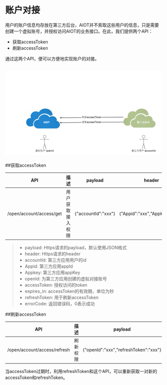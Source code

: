 # 账户对接


用户的账户信息均存放在第三方后台，AIOT并不索取这些用户的信息，只是需要创建一个虚拟账号，并授权访问AIOT的业务接口。在此，我们提供两个API：
- 获取accessToken
- 刷新accessToken

通过这两个API，便可以方便地实现账户的对接。

![](账户对接.png)
---

##获取accessToken

| API | 描述 | payload | header | response |
| -- | -- | -- | -- | -- |
| /open/account/access/get | 用户获取接入权限 | {"accountId":"xxx"} | {"Appid":"xxx","Appkey":"xxx"} | {"code":0(errorCode), "result":{"openId":"xxx","accessToken":"xxx","expires_in":xxx,"refreshToken":"xxx"} |

> - payload: Https请求的payload，默认使用JSON格式
> - header: Https请求的header
> - accountId: 第三方应用用户的id
> - Appid: 第三方应用appId
> - Appkey: 第三方应用appKey
> - openId: 为第三方应用创建的虚拟对接账号
> - accessToken: 授权访问的token
> - expires_in: accessToken的有效期，单位为秒
> - refreshToken: 用于刷新accessToken
> - errorCode: 返回错误码，0表示成功

##刷新accessToken

| API | 描述 | payload | header | response |
| -- | -- | -- | -- | -- |
| /open/account/access/refresh | 刷新权限 | {"openId":"xxx","refreshToken":"xxx"} | {"Appid":"xxx","Appkey":"xxx"} | {"code":0(errorCode), "result":{"openId":"xxx","accessToken":"xxx","expires_in":xxx,"refreshToken":"xxx" |

当accessToken过期时，利用refreshToken和这个API，可以重新获取一对新的accessToken和refreshToken。